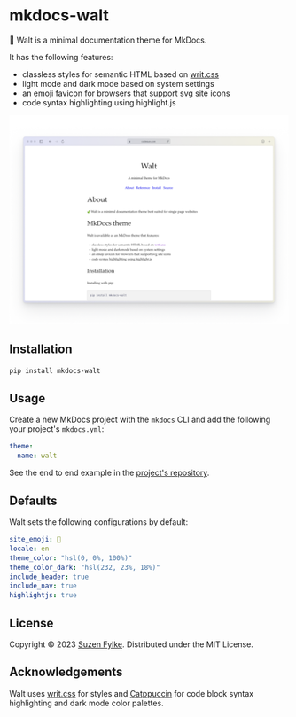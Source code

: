 # mkdocs-walt

🍃 Walt is a minimal documentation theme for MkDocs.

It has the following features:

- classless styles for semantic HTML based on [writ.css](https://writ.cmcenroe.me)
- light mode and dark mode based on system settings
- an emoji favicon for browsers that support svg site icons
- code syntax highlighting using highlight.js

<img src="https://raw.githubusercontent.com/codesue/walt/main/assets/images/mkdocs-walt-light.png" alt="Screenshot of the Walt website" />

## Installation

```sh
pip install mkdocs-walt
```

## Usage

Create a new MkDocs project with the `mkdocs` CLI and add the following your
project's `mkdocs.yml`:

```yaml
theme:
  name: walt
```

See the end to end example in the [project's repository](https://github.com/codesue/walt/).

## Defaults

Walt sets the following configurations by default:

```yaml
site_emoji: 🍃
locale: en
theme_color: "hsl(0, 0%, 100%)"
theme_color_dark: "hsl(232, 23%, 18%)"
include_header: true
include_nav: true
highlightjs: true
```

## License

Copyright &copy; 2023 [Suzen Fylke](https://suzenfylke.com). Distributed under the MIT License.

## Acknowledgements

Walt uses [writ.css](https://github.com/programble/writ/) for styles
and [Catppuccin](https://github.com/catppuccin/catppuccin) for code block syntax
highlighting and dark mode color palettes.
